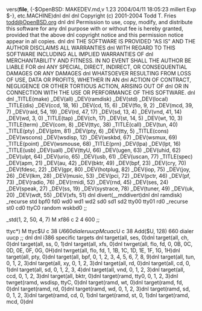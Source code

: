 vers(__file__,
	{-$OpenBSD: MAKEDEV.md,v 1.23 2004/04/11 18:05:23 millert Exp $-},
etc.MACHINE)dnl
dnl
dnl Copyright (c) 2001-2004 Todd T. Fries <todd@OpenBSD.org>
dnl
dnl Permission to use, copy, modify, and distribute this software for any
dnl purpose with or without fee is hereby granted, provided that the above
dnl copyright notice and this permission notice appear in all copies.
dnl
dnl THE SOFTWARE IS PROVIDED "AS IS" AND THE AUTHOR DISCLAIMS ALL WARRANTIES
dnl WITH REGARD TO THIS SOFTWARE INCLUDING ALL IMPLIED WARRANTIES OF
dnl MERCHANTABILITY AND FITNESS. IN NO EVENT SHALL THE AUTHOR BE LIABLE FOR
dnl ANY SPECIAL, DIRECT, INDIRECT, OR CONSEQUENTIAL DAMAGES OR ANY DAMAGES
dnl WHATSOEVER RESULTING FROM LOSS OF USE, DATA OR PROFITS, WHETHER IN AN
dnl ACTION OF CONTRACT, NEGLIGENCE OR OTHER TORTIOUS ACTION, ARISING OUT OF
dnl OR IN CONNECTION WITH THE USE OR PERFORMANCE OF THIS SOFTWARE.
dnl
dnl
_TITLE(make)
_DEV(all)
_DEV(ramdisk)
_DEV(std)
_DEV(local)
_TITLE(dis)
_DEV(ccd, 18, 16)
_DEV(cd, 15, 6)
_DEV(flo, 9, 2)
_DEV(mcd, 39, 7)
_DEV(raid, 54, 19)
_DEV(rd, 47, 17)
_DEV(sd, 13, 4)
_DEV(vnd, 41, 14)
_DEV(wd, 3, 0)
_TITLE(tap)
_DEV(ch, 17)
_DEV(st, 14, 5)
_DEV(wt, 10, 3)
_TITLE(term)
_DEV(com, 8)
_DEV(ttyc, 38)
_TITLE(call)
_DEV(tun, 40)
_TITLE(pty)
_DEV(ptm, 81)
_DEV(pty, 6)
_DEV(tty, 5)
_TITLE(cons)
_DEV(wscons)
_DEV(wsdisp, 12)
_DEV(wskbd, 67)
_DEV(wsmux, 69)
_TITLE(point)
_DEV(wsmouse, 68)
_TITLE(prn)
_DEV(lpa)
_DEV(lpt, 16)
_TITLE(usb)
_DEV(uall)
_DEV(ttyU, 66)
_DEV(ugen, 63)
_DEV(uhid, 62)
_DEV(ulpt, 64)
_DEV(urio, 65)
_DEV(usb, 61)
_DEV(uscan, 77)
_TITLE(spec)
_DEV(apm, 21)
_DEV(au, 42)
_DEV(bktr, 49)
_DEV(bpf, 23)
_DEV(cry, 70)
_DEV(fdesc, 22)
_DEV(gpr, 80)
_DEV(hotplug, 82)
_DEV(iop, 75)
_DEV(joy, 26)
_DEV(lkm, 28)
_DEV(music, 53)
_DEV(pci, 72)
_DEV(pctr, 46)
_DEV(pf, 73)
_DEV(radio, 76)
_DEV(rmidi, 52)
_DEV(rnd, 45)
_DEV(ses, 24)
_DEV(speak, 27)
_DEV(ss, 19)
_DEV(systrace, 78)
_DEV(tuner, 49)
_DEV(uk, 20)
_DEV(wdt, 55)
_DEV(xfs, 51)
dnl
divert(__mddivert)dnl
dnl
ramdisk)
	_recurse std bpf0 fd0 wd0 wd1 wd2 sd0 sd1 sd2 tty00 tty01 rd0
	_recurse st0 cd0 ttyC0 random wskbd0
	;;

_std(1, 2, 50, 4, 7)
	M xf86		c 2 4 600
	;;

ttyc*)
	M ttyc$U c 38 $U 660 dialer uucp
	M cuac$U c 38 Add($U, 128) 660 dialer uucp
	;;
dnl
dnl i386 specific targets
dnl
target(all, ses, 0)dnl
target(all, ch, 0)dnl
target(all, ss, 0, 1)dnl
target(all, xfs, 0)dnl
twrget(all, flo, fd, 0, 0B, 0C, 0D, 0E, 0F, 0G, 0H)dnl
twrget(all, flo, fd, 1, 1B, 1C, 1D, 1E, 1F, 1G, 1H)dnl
target(all, pty, 0)dnl
target(all, bpf, 0, 1, 2, 3, 4, 5, 6, 7, 8, 9)dnl
target(all, tun, 0, 1, 2, 3)dnl
target(all, xy, 0, 1, 2, 3)dnl
target(all, rd, 0)dnl
target(all, cd, 0, 1)dnl
target(all, sd, 0, 1, 2, 3, 4)dnl
target(all, vnd, 0, 1, 2, 3)dnl
target(all, ccd, 0, 1, 2, 3)dnl
target(all, bktr, 0)dnl
target(ramd, tty0, 0, 1, 2, 3)dnl
twrget(ramd, wsdisp, ttyC, 0)dnl
target(ramd, wt, 0)dnl
target(ramd, fd, 0)dnl
target(ramd, rd, 0)dnl
target(ramd, wd, 0, 1, 2, 3)dnl
target(ramd, sd, 0, 1, 2, 3)dnl
target(ramd, cd, 0, 1)dnl
target(ramd, st, 0, 1)dnl
target(ramd, mcd, 0)dnl
